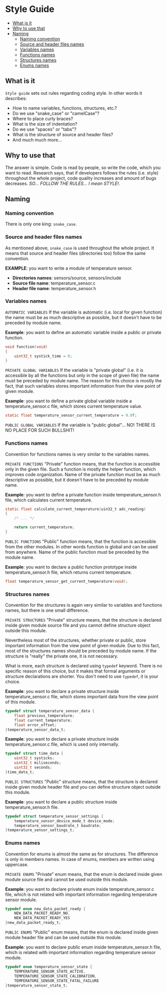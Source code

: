 # Style Guide

- [What is it](#what-is-it)
- [Why to use that](#why-to-use-that)
- [Naming](#naming)
    - [Naming convention](#naming-convention)
    - [Source and header files names](#source-and-header-files-names)
    - [Variables names](#variables-names)
    - [Functions names](#functions-names)
    - [Structures names](#structures-names)
    - [Enums names](#enums-names)



## What is it

`Style guide` sets out rules regarding coding style.
In other words it describes:

* How to name variables, functions, structures, etc.?
* Do we use "snake_case" or "camelCase"?
* Where to place curly braces?
* What is the size of indentation?
* Do we use "spaces" or "tabs"?
* What is the structure of source and header files?
* And much much more...



## Why to use that

The answer is simple. Code is read by people, so write the code, which you want
to read. Research says, that if developers follows the rules (i.e. style)
throughout the whole project, code quality increases and amount of bugs
decreases. *SO... FOLLOW THE RULES... I mean STYLE!*.



## Naming 


### Naming convention

There is only one king: `snake_case`.


### Source and header files names

As mentioned above, `snake_case` is used throughout the whole project.
It means that source and header files (directories too) follow the same
convention.

**EXAMPLE**: you want to write a module of temperature sensor.

* **Directories names**: sensors/source, sensors/include
* **Source file name**: temperature_sensor.c
* **Header file name**: temperature_sensor.h


### Variables names

`AUTOMATIC VARIABLES`
If the variable is automatic (i.e. local for given function) the name must be
as much descriptive as possible, but it doesn't have to be preceded by module
name.

**Example**: you want to define an automatic variable inside a public or
private function.

```c
void function(void)
{
    uint32_t systick_time = 0;
}
```


`PRIVATE GLOBAL VARIABLES`
If the variable is "private global" (i.e. it is accessible by all the functions
but only in the scope of given file) the name must be preceded by module name.
The reason for this choice is mostly the fact, that such variables stores
important information from the view point of given module.

**Example**: you want to define a private global variable inside a 
temperature_sensor.c file, which stores current temperature value.

```c
static float temperature_sensor_current_temperature = 0.0f;
```


`PUBLIC GLOBAL VARIABLES`
If the variable is "public global"... NO! THERE IS NO PLACE FOR SUCH BULLSHIT! 


### Functions names

Convention for functions names is very similar to the variables names.

`PRIVATE FUNCTIONS`
"Private" function means, that the function is accessible only in the given
file. Such a function is mostly the helper function, which improves code
organization.
Name of the private function must be as much descriptive as possible, but it
doesn't have to be preceded by module name.

**Example**: you want to define a private function inside temperature_sensor.h
file, which calculates current temperature.

```c
static float calculate_current_temperature(uin32_t adc_reading)
{
    /* ... */

    return current_temperature;
}
```


`PUBLIC FUNCTIONS`
"Public" function means, that the function is accessible from the other
modules. In other words function is global and can be used from anywhere.
Name of the public function must be preceded by the module name.

**Example**: you want to declare a public function prototype inside
temperature_sensor.h file, which returns current temperature.

```c
float temperature_sensor_get_current_temperature(void);
```


### Structures names

Convention for the structures is again very similar to variables and functions
names, but there is one small difference.

`PRIVATE STRUCTURES`
"Private" structure means, that the structure is declared inside given module
source file and you cannot define structure object outside this module.

Nevertheless most of the structures, whether private or public, store
important information from the view point of given module. Due to this fact,
most of the structures names should be preceded by module name.
If the structure is "really" the private one, it is not necessary.

What is more, each structure is declared using `typedef` keyword. There is no
specific reason of this choice, but it makes that formal arguments or structure
declarations are shorter. You don't need to use `typedef`, it is your choice.

**Example**: you want to declare a private structure inside
temperature_sensor.c file, which stores important data from the view point of
this module.

```c
typedef struct temperature_sensor_data {
    float previous_temperature;
    float current_temperature;
    float error_offset;
}temperature_sensor_data_t;
```

**Example**: you want to declare a private structure inside
temperature_sensor.c file, which is used only internally.

```c
typedef struct time_data {
    uint32_t systicks;
    uint32_t miliseconds;
    uint32_t seconds;
}time_data_t;
```


`PUBLIC STRUCTURES`
"Public" structure means, that the structure is declared inside given module
header file and you can define structure object outside this module.

**Example**: you want to declare a public structure inside
temperature_sensor.h file.

```c
typedef struct temperature_sensor_settings {
    temperature_sensor_device_mode_t device_mode;
    temperature_sensor_baudrate_t baudrate;
}temperature_sensor_settings_t;
```


### Enums names

Convention for enums is almost the same as for structures. The difference is
only in members names. In case of enums, members are written using uppercase.

`PRIVATE ENUMS`
"Private" enum means, that the enum is declared inside given module source
file and cannot be used outside this module.

**Example**: you want to declare private enum inside temperature_sensor.c file,
which is not related with important information regarding temperature sensor
module.

```c
typedef enum new_data_packet_ready {
    NEW_DATA_PACKET_READY_NO,
    NEW_DATA_PACKET_READY_YES
}new_data_packet_ready_t;
```


`PUBLIC ENUMS`
"Public" enum means, that the enum is declared inside given module header file
and can be used outside this module.

**Example**: you want to declare public enum inside temperature_sensor.h file,
which is related with important information regarding temperature sensor
module.

```c
typedef enum temperature_sensor_state {
    TEMPERATURE_SENSOR_STATE_ACTIVE,
    TEMPERATURE_SENSOR_STATE_CALIBRATION,
    TEMPERATURE_SENSOR_STATE_FATAL_FAILURE
}temperature_sensor_state_t;
```

